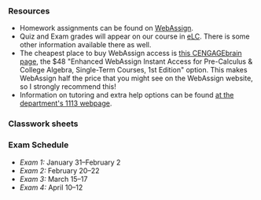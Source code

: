 ### Resources

+ Homework assignments can be found on
  [WebAssign](http://www.webassign.net).
+ Quiz and Exam grades will appear on our course in [eLC](http://elc.uga.edu).
  There is some other information available there as well.
+ The cheapest place to buy WebAssign access
  is
  [this CENGAGEbrain page](http://services.cengagebrain.com/course/site.html?id=1870824),
  the $48 "Enhanced WebAssign Instant Access for Pre-Calculus & College Algebra,
  Single-Term Courses, 1st Edition" option. This makes WebAssign half the price
  that you might see on the WebAssign website, so I strongly recommend this!
+ Information on tutoring and extra help options can be
  found [at the department's 1113 webpage](http://www.math.uga.edu/1113).

### Classwork sheets

### Exam Schedule

+ *Exam 1:* January 31&ndash;February 2
+ *Exam 2:* February 20&ndash;22
+ *Exam 3:* March 15&ndash;17
+ *Exam 4:* April 10&ndash;12
